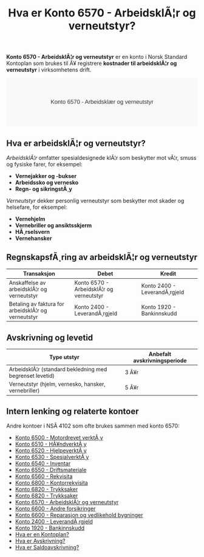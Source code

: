 ﻿---
title: "Hva er Konto 6570 - ArbeidsklÃ¦r og verneutstyr?"
meta_title: "6570-arbeidsklaer-og-verneutstyr"
meta_description: '**Konto 6570 - ArbeidsklÃ¦r og verneutstyr** er en konto i Norsk Standard Kontoplan som brukes til Ã¥ registrere **kostnader til arbeidsklÃ¦r og verneutstyr** i...'
slug: 6570-arbeidsklaer-og-verneutstyr
type: blog
layout: pages/single
---

**Konto 6570 - ArbeidsklÃ¦r og verneutstyr** er en konto i Norsk Standard Kontoplan som brukes til Ã¥ registrere **kostnader til arbeidsklÃ¦r og verneutstyr** i virksomhetens drift.

![Illustrasjon av Konto 6570 ArbeidsklÃ¦r og verneutstyr](6570-arbeidsklaer-og-verneutstyr-image.svg)

## Hva er arbeidsklÃ¦r og verneutstyr?

*ArbeidsklÃ¦r* omfatter spesialdesignede klÃ¦r som beskytter mot vÃ¦r, smuss og fysiske farer, for eksempel:

* **Vernejakker og -bukser**
* **Arbeidssko og vernesko**
* **Regn- og sikringstÃ¸y**

*Verneutstyr* dekker personlig verneutstyr som beskytter mot skader og helsefare, for eksempel:

* **Vernehjelm**
* **Vernebriller og ansiktsskjerm**
* **HÃ¸rselsvern**
* **Vernehansker**

## RegnskapsfÃ¸ring av arbeidsklÃ¦r og verneutstyr

| Transaksjon                                      | Debet                                         | Kredit                       |
|--------------------------------------------------|-----------------------------------------------|------------------------------|
| Anskaffelse av arbeidsklÃ¦r og verneutstyr        | Konto 6570 - ArbeidsklÃ¦r og verneutstyr       | Konto 2400 - LeverandÃ¸rgjeld |
| Betaling av faktura for arbeidsklÃ¦r og verneutstyr | Konto 2400 - LeverandÃ¸rgjeld                  | Konto 1920 - Bankinnskudd    |

## Avskrivning og levetid

| Type utstyr                                               | Anbefalt avskrivningsperiode |
|-----------------------------------------------------------|-------------------------------|
| ArbeidsklÃ¦r (standard bekledning med begrenset levetid)   | 3 Ã¥r                          |
| Verneutstyr (hjelm, vernesko, hansker, vernebriller)      | 5 Ã¥r                          |

## Intern lenking og relaterte kontoer

Andre kontoer i NSÂ 4102 som ofte brukes sammen med konto 6570:

* [Konto 6500 - Motordrevet verktÃ¸y](/blogs/kontoplan/6500-motordrevet-verktoy "Konto 6500 - Motordrevet verktÃ¸y")
* [Konto 6510 - HÃ¥ndverktÃ¸y](/blogs/kontoplan/6510-handverktoy "Konto 6510 - HÃ¥ndverktÃ¸y")
* [Konto 6520 - HjelpeverktÃ¸y](/blogs/kontoplan/6520-hjelpeverktoy "Konto 6520 - HjelpeverktÃ¸y")
* [Konto 6530 - SpesialverktÃ¸y](/blogs/kontoplan/6530-spesialverktoy "Konto 6530 - SpesialverktÃ¸y")
* [Konto 6540 - Inventar](/blogs/kontoplan/6540-inventar "Konto 6540 - Inventar")
* [Konto 6550 - Driftsmateriale](/blogs/kontoplan/6550-driftsmateriale "Konto 6550 - Driftsmateriale")
* [Konto 6560 - Rekvisita](/blogs/kontoplan/6560-rekvisita "Konto 6560 - Rekvisita")
* [Konto 6800 - Kontorrekvisita](/blogs/kontoplan/6800-kontorrekvisita "Konto 6800 - Kontorrekvisita")
* [Konto 6820 - Trykksaker](/blogs/kontoplan/6820-trykksaker "Konto 6820 - Trykksaker")
* [Konto 6820 - Trykksaker](/blogs/kontoplan/6820-trykksaker "Konto 6820 - Trykksaker")
* [Konto 6570 - ArbeidsklÃ¦r og verneutstyr](/blogs/kontoplan/6570-arbeidsklaer-og-verneutstyr "Konto 6570 - ArbeidsklÃ¦r og verneutstyr")
* [Konto 6600 - Andre forsikringer](/blogs/kontoplan/6600-andre-forsikringer "Konto 6600 - Andre forsikringer")
* [Konto 6600 - Reparasjon og vedlikehold bygninger](/blogs/kontoplan/6600-reparasjon-og-vedlikehold-bygninger "Konto 6600 - Reparasjon og vedlikehold bygninger")
* [Konto 2400 - LeverandÃ¸rgjeld](/blogs/kontoplan/2400-leverandorgjeld "Konto 2400 - LeverandÃ¸rgjeld")
* [Konto 1920 - Bankinnskudd](/blogs/kontoplan/1920-bankinnskudd "Konto 1920 - Bankinnskudd")
* [Hva er en Kontoplan?](/blogs/regnskap/hva-er-kontoplan "Hva er en Kontoplan? Komplett Guide til Kontoplaner i Norsk Regnskap")
* [Hva er Avskrivning?](/blogs/regnskap/hva-er-avskrivning "Hva er Avskrivning? Metoder, Beregning og Praktiske Eksempler")
* [Hva er Saldoavskrivning?](/blogs/regnskap/hva-er-saldoavskrivning "Hva er Saldoavskrivning i Regnskap? Fordeler og Ulemper")

